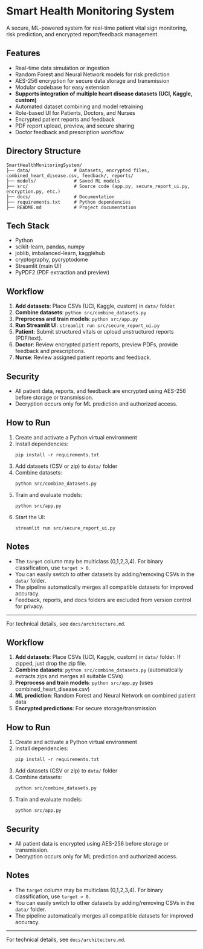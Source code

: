 

# Smart Health Monitoring System

A secure, ML-powered system for real-time patient vital sign monitoring, risk prediction, and encrypted report/feedback management.

## Features
- Real-time data simulation or ingestion
- Random Forest and Neural Network models for risk prediction
- AES-256 encryption for secure data storage and transmission
- Modular codebase for easy extension
- **Supports integration of multiple heart disease datasets (UCI, Kaggle, custom)**
- Automated dataset combining and model retraining
- Role-based UI for Patients, Doctors, and Nurses
- Encrypted patient reports and feedback
- PDF report upload, preview, and secure sharing
- Doctor feedback and prescription workflow

## Directory Structure
```
SmartHealthMonitoringSystem/
├── data/                # Datasets, encrypted files, combined_heart_disease.csv, feedback/, reports/
├── models/              # Saved ML models
├── src/                 # Source code (app.py, secure_report_ui.py, encryption.py, etc.)
├── docs/                # Documentation
├── requirements.txt     # Python dependencies
├── README.md            # Project documentation
```

## Tech Stack
- Python
- scikit-learn, pandas, numpy
- joblib, imbalanced-learn, kagglehub
- cryptography, pycryptodome
- Streamlit (main UI)
- PyPDF2 (PDF extraction and preview)

## Workflow
1. **Add datasets**: Place CSVs (UCI, Kaggle, custom) in `data/` folder.
2. **Combine datasets**: `python src/combine_datasets.py`
3. **Preprocess and train models**: `python src/app.py`
4. **Run Streamlit UI**: `streamlit run src/secure_report_ui.py`
5. **Patient**: Submit structured vitals or upload unstructured reports (PDF/text).
6. **Doctor**: Review encrypted patient reports, preview PDFs, provide feedback and prescriptions.
7. **Nurse**: Review assigned patient reports and feedback.

## Security
- All patient data, reports, and feedback are encrypted using AES-256 before storage or transmission.
- Decryption occurs only for ML prediction and authorized access.

## How to Run
1. Create and activate a Python virtual environment
2. Install dependencies:
   ```
   pip install -r requirements.txt
   ```
3. Add datasets (CSV or zip) to `data/` folder
4. Combine datasets:
   ```
   python src/combine_datasets.py
   ```
5. Train and evaluate models:
   ```
   python src/app.py
   ```
6. Start the UI:
   ```
   streamlit run src/secure_report_ui.py
   ```

## Notes
- The `target` column may be multiclass (0,1,2,3,4). For binary classification, use `target > 0`.
- You can easily switch to other datasets by adding/removing CSVs in the `data/` folder.
- The pipeline automatically merges all compatible datasets for improved accuracy.
- Feedback, reports, and docs folders are excluded from version control for privacy.

---

For technical details, see `docs/architecture.md`.


## Workflow
1. **Add datasets**: Place CSVs (UCI, Kaggle, custom) in `data/` folder. If zipped, just drop the zip file.
2. **Combine datasets**: `python src/combine_datasets.py` (automatically extracts zips and merges all suitable CSVs)
3. **Preprocess and train models**: `python src/app.py` (uses combined_heart_disease.csv)
4. **ML prediction**: Random Forest and Neural Network on combined patient data
5. **Encrypted predictions**: For secure storage/transmission


## How to Run
1. Create and activate a Python virtual environment
2. Install dependencies:
   ```
   pip install -r requirements.txt
   ```
3. Add datasets (CSV or zip) to `data/` folder
4. Combine datasets:
   ```
   python src/combine_datasets.py
   ```
5. Train and evaluate models:
   ```
   python src/app.py
   ```


## Security
- All patient data is encrypted using AES-256 before storage or transmission.
- Decryption occurs only for ML prediction and authorized access.


## Notes
- The `target` column may be multiclass (0,1,2,3,4). For binary classification, use `target > 0`.
- You can easily switch to other datasets by adding/removing CSVs in the `data/` folder.
- The pipeline automatically merges all compatible datasets for improved accuracy.

---

For technical details, see `docs/architecture.md`.
